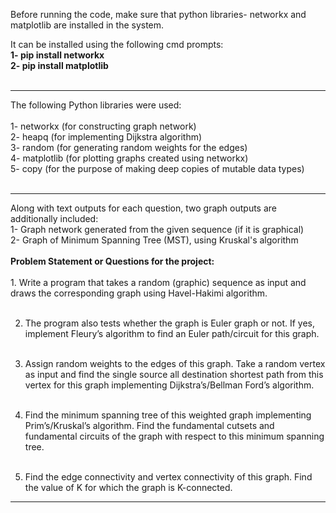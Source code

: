 Before running the code, make sure that python libraries- networkx and matplotlib are installed in the system.

It can be installed using the following cmd prompts: <br>
<b> 1- pip install networkx </b> <br>
<b> 2- pip install matplotlib </b> <br><br>
<hr>
The following Python libraries were used:
<br><br>
1- networkx (for constructing graph network) <br>
2- heapq (for implementing Dijkstra algorithm) <br>
3- random (for generating random weights for the edges) <br>
4- matplotlib (for plotting graphs created using networkx) <br>
5- copy (for the purpose of making deep copies of mutable data types) <br><br>
<hr>
Along with text outputs for each question, two graph outputs are additionally included: <br>
1- Graph network generated from the given sequence (if it is graphical) <br>
2- Graph of Minimum Spanning Tree (MST), using Kruskal's algorithm <br>
<br>
<b>Problem Statement or Questions for the project:</b>
<br><br>
1. Write a program that takes a random (graphic) sequence as input and draws the
corresponding graph using Havel-Hakimi algorithm. <br><br>

2. The program also tests whether the graph is Euler graph or not. If yes, implement
Fleury’s algorithm to find an Euler path/circuit for this graph. <br><br>

3. Assign random weights to the edges of this graph. Take a random vertex as input and find
the single source all destination shortest path from this vertex for this graph
implementing Dijkstra’s/Bellman Ford’s algorithm. <br><br>

4. Find the minimum spanning tree of this weighted graph implementing Prim’s/Kruskal’s
algorithm. Find the fundamental cutsets and fundamental circuits of the graph with
respect to this minimum spanning tree. <br><br>

5. Find the edge connectivity and vertex connectivity of this graph. Find the value of K for
which the graph is K-connected.
<hr>

